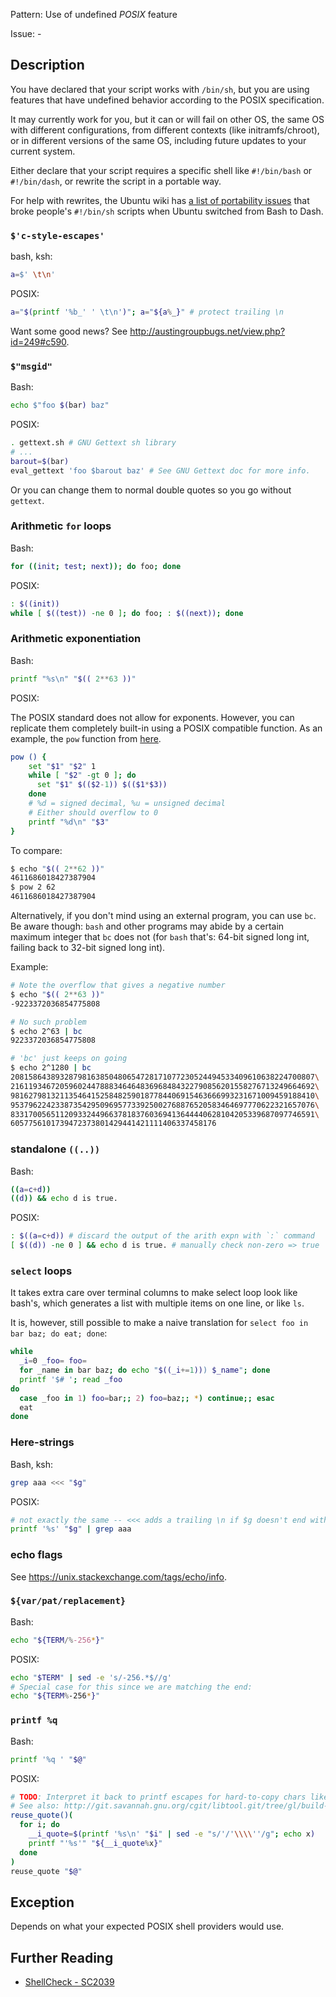 Pattern: Use of undefined _POSIX_ feature

Issue: -

## Description

You have declared that your script works with `/bin/sh`, but you are using features that have undefined behavior according to the POSIX specification. 

It may currently work for you, but it can or will fail on other OS, the same OS with different configurations, from different contexts (like initramfs/chroot), or in different versions of the same OS, including future updates to your current system.

Either declare that your script requires a specific shell like `#!/bin/bash` or `#!/bin/dash`, or rewrite the script in a portable way.

For help with rewrites, the Ubuntu wiki has [a list of portability issues](https://wiki.ubuntu.com/DashAsBinSh) that broke people's `#!/bin/sh` scripts when Ubuntu switched from Bash to Dash.

### `$'c-style-escapes'`

bash, ksh:

```Bash
a=$' \t\n'
```

POSIX:

```sh
a="$(printf '%b_' ' \t\n')"; a="${a%_}" # protect trailing \n
```

Want some good news? See http://austingroupbugs.net/view.php?id=249#c590.

### `$"msgid"`

Bash:

```Bash
echo $"foo $(bar) baz"
```

POSIX:

```sh
. gettext.sh # GNU Gettext sh library
# ...
barout=$(bar)
eval_gettext 'foo $barout baz' # See GNU Gettext doc for more info.
```

Or you can change them to normal double quotes so you go without `gettext`.

### Arithmetic `for` loops

Bash:

```Bash
for ((init; test; next)); do foo; done
```

POSIX:

```sh
: $((init))
while [ $((test)) -ne 0 ]; do foo; : $((next)); done
```

### Arithmetic exponentiation

Bash:

```Bash
printf "%s\n" "$(( 2**63 ))"
```

POSIX:

The POSIX standard does not allow for exponents.  However, you can replicate them completely built-in using a POSIX compatible function.  As an example, the `pow` function from [here](http://unix.stackexchange.com/a/7925).

```sh
pow () {
    set "$1" "$2" 1
    while [ "$2" -gt 0 ]; do
      set "$1" $(($2-1)) $(($1*$3))
    done
    # %d = signed decimal, %u = unsigned decimal
    # Either should overflow to 0
    printf "%d\n" "$3"
}
```

To compare:

```sh
$ echo "$(( 2**62 ))"
4611686018427387904
$ pow 2 62
4611686018427387904
```

Alternatively, if you don't mind using an external program, you can use `bc`.  Be aware though: `bash` and other programs may abide by a certain maximum integer that `bc` does not (for `bash` that's: 64-bit signed long int, failing back to 32-bit signed long int).  

Example:

```Bash
# Note the overflow that gives a negative number
$ echo "$(( 2**63 ))"
-9223372036854775808

# No such problem
$ echo 2^63 | bc
9223372036854775808

# 'bc' just keeps on going
$ echo 2^1280 | bc
20815864389328798163850480654728171077230524494533409610638224700807\
21611934672059602447888346464836968484322790856201558276713249664692\
98162798132113546415258482590187784406915463666993231671009459188410\
95379622423387354295096957733925002768876520583464697770622321657076\
83317005651120933244966378183760369413644440628104205339687097746591\
6057756101739472373801429441421111406337458176
```

### standalone `((..))`

Bash:

```Bash
((a=c+d))
((d)) && echo d is true.
```

POSIX:

```sh
: $((a=c+d)) # discard the output of the arith expn with `:` command
[ $((d)) -ne 0 ] && echo d is true. # manually check non-zero => true
```

### `select` loops

It takes extra care over terminal columns to make select loop look like bash's, which generates a list with multiple items on one line, or like `ls`.

It is, however, still possible to make a naive translation for `select foo in bar baz; do eat; done`:

```sh
while
  _i=0 _foo= foo=
  for _name in bar baz; do echo "$((_i+=1))) $_name"; done
  printf '$# '; read _foo
do
  case _foo in 1) foo=bar;; 2) foo=baz;; *) continue;; esac
  eat
done
```

### Here-strings

Bash, ksh:

```Bash
grep aaa <<< "$g"
```

POSIX:

```sh
# not exactly the same -- <<< adds a trailing \n if $g doesn't end with \n
printf '%s' "$g" | grep aaa
```

### echo flags

See https://unix.stackexchange.com/tags/echo/info.

### `${var/pat/replacement}`

Bash:

```Bash
echo "${TERM/%-256*}"
```

POSIX:

```sh
echo "$TERM" | sed -e 's/-256.*$//g'
# Special case for this since we are matching the end:
echo "${TERM%-256*}"
```

### `printf %q`

Bash:

```Bash
printf '%q ' "$@"
```

POSIX:

```sh
# TODO: Interpret it back to printf escapes for hard-to-copy chars like \t?
# See also: http://git.savannah.gnu.org/cgit/libtool.git/tree/gl/build-aux/funclib.sh?id=c60e054#n1029
reuse_quote()(
  for i; do
    __i_quote=$(printf '%s\n' "$i" | sed -e "s/'/'\\\\''/g"; echo x)
    printf "'%s'" "${__i_quote%x}"
  done
)
reuse_quote "$@"
```

## Exception

Depends on what your expected POSIX shell providers would use.

## Further Reading

* [ShellCheck - SC2039](https://github.com/koalaman/shellcheck/wiki/SC2039)
